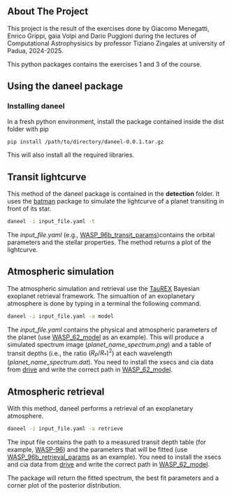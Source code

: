 ## About The Project

This project is the result of the exercises done by Giacomo Menegatti, Enrico Grippi, gaia Volpi and Dario Puggioni during the lectures of Computational Astrophysisics by professor Tiziano Zingales at university of Padua, 2024-2025. 

This python packages contains the exercises 1 and 3 of the course.

## Using the daneel package

### Installing daneel

In a fresh python environment, install the package contained inside the dist folder with pip

```sh
pip install /path/to/directory/daneel-0.0.1.tar.gz
```

This will also install all the required libraries.



## Transit lightcurve

This method of the daneel package is contained in the **detection** folder. It uses the [batman](https://lkreidberg.github.io/batman/docs/html/index.html) package to simulate the lightcurve of a planet transiting in front of its star. 


  ```sh
  daneel -i input_file.yaml -t
  ```

  The *input_file.yaml* (e.g., [WASP_96b_transit_params](https://github.com/enricogrippi/comp_astro_24/blob/main/WASP_96b_transit_params.yaml))contains the orbital parameters and the stellar properties. The method returns a plot of the lightcurve.

## Atmospheric simulation

The atmospheric simulation and retrieval use the [TauREX](https://taurex3-public.readthedocs.io/en/latest/index.html) Bayesian exoplanet retrieval framework. 
The simualtion of an exoplanetary atmosphere is done by typing in a terminal the following command.

  ```sh
  daneel -i input_file.yaml -a model
  ```

  The *input_file.yaml* contains the physical and atmospheric parameters of the planet (use [WASP_62_model](https://github.com/enricogrippi/comp_astro_24/blob/main/WASP_62b_model.yaml) as an example). This will produce a simulated spectrum image (*planet_name_spectrum.png*) and a table of transit depths (i.e., the ratio $(R_P/R_*)^2$) at each wavelength (*planet_name_spectrum.dat*). You need to install the xsecs and cia data from [drive](https://drive.google.com/drive/folders/1ZVAL5Ifi4C7OiIDq5swlZJLfUzMUB7QC?hl=it=) and write the correct path in [WASP_62_model](https://github.com/enricogrippi/comp_astro_24/blob/main/WASP_62b_model.yaml). 

## Atmospheric retrieval

With this method, daneel performs a retrieval of an exoplanetary atmosphere. 

  ```sh
  daneel -i input_file.yaml -a retrieve
  ```

The input file contains the path to a measured transit depth table (for example, [WASP-96](https://github.com/enricogrippi/comp_astro_24/blob/main/WASP_96_b_3.11667_5310_1.tbl)) and the parameters that will be fitted (use [WASP_96b_retrieval_params](https://github.com/enricogrippi/comp_astro_24/blob/main/WASP_96b_retrieval_params.yaml) as an example). You need to install the xsecs and cia data from [drive](https://drive.google.com/drive/folders/1ZVAL5Ifi4C7OiIDq5swlZJLfUzMUB7QC?hl=it=) and write the correct path in [WASP_62_model](https://github.com/enricogrippi/comp_astro_24/blob/main/WASP_62b_model.yaml).   

The package will return the fitted spectrum, the best fit parameters and a corner plot of the posterior distribution.
